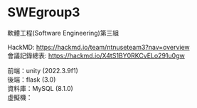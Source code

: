 # SWEgroup3  
軟體工程(Software Engineering)第三組  

HackMD: https://hackmd.io/team/ntnuseteam3?nav=overview  
會議記錄總表: https://hackmd.io/X4tS1BY0RKCvELo291u0gw   

前端：unity (2022.3.9f1)  
後端：flask (3.0)  
資料庫：MySQL (8.1.0)  
虛擬機：  
